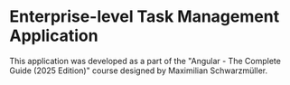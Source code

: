 # Enterprise-level Task Management Application

This application was developed as a part of the "Angular - The Complete Guide (2025 Edition)" course designed by Maximilian Schwarzmüller.